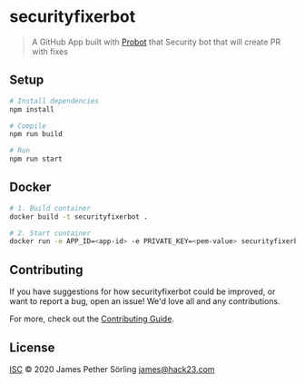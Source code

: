 # securityfixerbot

> A GitHub App built with [Probot](https://github.com/probot/probot) that Security bot that will create PR with fixes

## Setup

```sh
# Install dependencies
npm install

# Compile
npm run build

# Run
npm run start
```

## Docker

```sh
# 1. Build container
docker build -t securityfixerbot .

# 2. Start container
docker run -e APP_ID=<app-id> -e PRIVATE_KEY=<pem-value> securityfixerbot
```

## Contributing

If you have suggestions for how securityfixerbot could be improved, or want to report a bug, open an issue! We'd love all and any contributions.

For more, check out the [Contributing Guide](CONTRIBUTING.md).

## License

[ISC](LICENSE) © 2020 James Pether Sörling <james@hack23.com>
